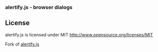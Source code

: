 ### alertify.js - browser dialogs

## License

alertify.js is licensed under MIT http://www.opensource.org/licenses/MIT


Fork of [alertify.js](https://github.com/fabien-d/alertify.js)